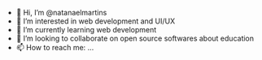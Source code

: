 - 👋 Hi, I’m @natanaelmartins
- 👀 I’m interested in web development and UI/UX
- 🌱 I’m currently learning web development
- 💞️ I’m looking to collaborate on open source softwares about education
- 📫 How to reach me: ...

<!---
Dev-may-cry/Dev-may-cry is a ✨ special ✨ repository because its `README.md` (this file) appears on your GitHub profile.
You can click the Preview link to take a look at your changes.
--->
